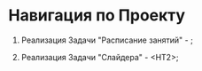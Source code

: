 # Навигация по Проекту

1. Реализация Задачи "Расписание занятий" - <HT1>;

2. Реализация Задачи "Слайдера" - <НТ2>;
